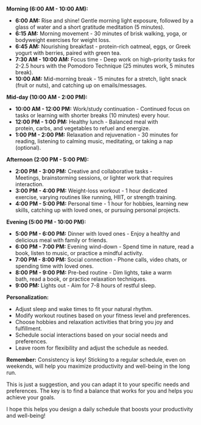 **Morning (6:00 AM - 10:00 AM):**

- **6:00 AM:** Rise and shine! Gentle morning light exposure, followed by a glass of water and a short gratitude meditation (5 minutes).
- **6:15 AM:** Morning movement - 30 minutes of brisk walking, yoga, or bodyweight exercises for weight loss.
- **6:45 AM:** Nourishing breakfast - protein-rich oatmeal, eggs, or Greek yogurt with berries, paired with green tea.
- **7:30 AM - 10:00 AM:** Focus time - Deep work on high-priority tasks for 2-2.5 hours with the Pomodoro Technique (25 minutes work, 5 minutes break).
- **10:00 AM:** Mid-morning break - 15 minutes for a stretch, light snack (fruit or nuts), and catching up on emails/messages.

**Mid-day (10:00 AM - 2:00 PM):**

- **10:00 AM - 12:00 PM:** Work/study continuation - Continued focus on tasks or learning with shorter breaks (10 minutes) every hour.
- **12:00 PM - 1:00 PM:** Healthy lunch - Balanced meal with protein, carbs, and vegetables to refuel and energize.
- **1:00 PM - 2:00 PM:** Relaxation and rejuvenation - 30 minutes for reading, listening to calming music, meditating, or taking a nap (optional).

**Afternoon (2:00 PM - 5:00 PM):**

- **2:00 PM - 3:00 PM:** Creative and collaborative tasks - Meetings, brainstorming sessions, or lighter work that requires interaction.
- **3:00 PM - 4:00 PM:** Weight-loss workout - 1 hour dedicated exercise, varying routines like running, HIIT, or strength training.
- **4:00 PM - 5:00 PM:** Personal time - 1 hour for hobbies, learning new skills, catching up with loved ones, or pursuing personal projects.

**Evening (5:00 PM - 10:00 PM):**

- **5:00 PM - 6:00 PM:** Dinner with loved ones - Enjoy a healthy and delicious meal with family or friends.
- **6:00 PM - 7:00 PM:** Evening wind-down - Spend time in nature, read a book, listen to music, or practice a mindful activity.
- **7:00 PM - 8:00 PM:** Social connection - Phone calls, video chats, or spending time with loved ones.
- **8:00 PM - 9:00 PM:** Pre-bed routine - Dim lights, take a warm bath, read a book, or practice relaxation techniques.
- **9:00 PM:** Lights out - Aim for 7-8 hours of restful sleep.

**Personalization:**

- Adjust sleep and wake times to fit your natural rhythm.
- Modify workout routines based on your fitness level and preferences.
- Choose hobbies and relaxation activities that bring you joy and fulfillment.
- Schedule social interactions based on your social needs and preferences.
- Leave room for flexibility and adjust the schedule as needed.

**Remember:** Consistency is key! Sticking to a regular schedule, even on weekends, will help you maximize productivity and well-being in the long run.

This is just a suggestion, and you can adapt it to your specific needs and preferences. The key is to find a balance that works for you and helps you achieve your goals.

I hope this helps you design a daily schedule that boosts your productivity and well-being!